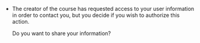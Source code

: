 - The creator of the course has requested access to your user information in order to contact you, but you decide if you wish to authorize this action.

  Do you want to share your information?
